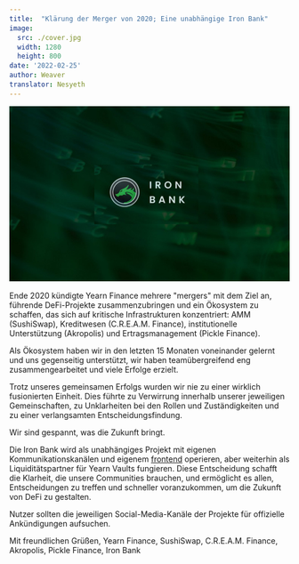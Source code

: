 ```yaml
---
title:  "Klärung der Merger von 2020; Eine unabhängige Iron Bank"
image:
  src: ./cover.jpg
  width: 1280
  height: 800
date: '2022-02-25'
author: Weaver
translator: Nesyeth
---
```


![](cover.jpg?w=800&h=450)

Ende 2020 kündigte Yearn Finance mehrere "mergers" mit dem Ziel an, führende DeFi-Projekte zusammenzubringen und ein Ökosystem zu schaffen, das sich auf kritische Infrastrukturen konzentriert: AMM (SushiSwap), Kreditwesen (C.R.E.A.M. Finance), institutionelle Unterstützung (Akropolis) und Ertragsmanagement (Pickle Finance).

Als Ökosystem haben wir in den letzten 15 Monaten voneinander gelernt und uns gegenseitig unterstützt, wir haben teamübergreifend eng zusammengearbeitet und viele Erfolge erzielt.

Trotz unseres gemeinsamen Erfolgs wurden wir nie zu einer wirklich fusionierten Einheit. Dies führte zu Verwirrung innerhalb unserer jeweiligen Gemeinschaften, zu Unklarheiten bei den Rollen und Zuständigkeiten und zu einer verlangsamten Entscheidungsfindung.

Wir sind gespannt, was die Zukunft bringt.

Die Iron Bank wird als unabhängiges Projekt mit eigenen Kommunikationskanälen und eigenem [frontend](https://app.ib.xyz/) operieren, aber weiterhin als Liquiditätspartner für Yearn Vaults fungieren. Diese Entscheidung schafft die Klarheit, die unsere Communities brauchen, und ermöglicht es allen, Entscheidungen zu treffen und schneller voranzukommen, um die Zukunft von DeFi zu gestalten.

Nutzer sollten die jeweiligen Social-Media-Kanäle der Projekte für offizielle Ankündigungen aufsuchen.

Mit freundlichen Grüßen, 
Yearn Finance, SushiSwap, C.R.E.A.M. Finance, Akropolis, Pickle Finance, Iron Bank
